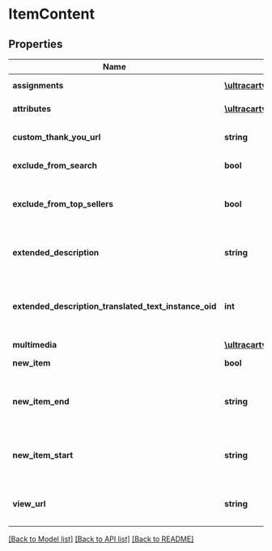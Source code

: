 # ItemContent

## Properties
Name | Type | Description | Notes
------------ | ------------- | ------------- | -------------
**assignments** | [**\ultracartv2\models\ItemContentAssignment[]**](ItemContentAssignment.md) | StoreFront assignments | [optional] 
**attributes** | [**\ultracartv2\models\ItemContentAttribute[]**](ItemContentAttribute.md) | StoreFront attributes | [optional] 
**custom_thank_you_url** | **string** | Custom Thank You URL | [optional] 
**exclude_from_search** | **bool** | Exclude from search | [optional] 
**exclude_from_top_sellers** | **bool** | Exclude from the top sellers list in the StoreFront | [optional] 
**extended_description** | **string** | Extended description (max 2000 characters) | [optional] 
**extended_description_translated_text_instance_oid** | **int** | Extneded description text translation instance identifier | [optional] 
**multimedia** | [**\ultracartv2\models\ItemContentMultimedia[]**](ItemContentMultimedia.md) | Multimedia | [optional] 
**new_item** | **bool** | True if the item is new | [optional] 
**new_item_end** | **string** | The date the item should no longer be considered new | [optional] 
**new_item_start** | **string** | The date the item should start being considered new | [optional] 
**view_url** | **string** | Legacy view URL (not used by StoreFronts) | [optional] 

[[Back to Model list]](../README.md#documentation-for-models) [[Back to API list]](../README.md#documentation-for-api-endpoints) [[Back to README]](../README.md)


